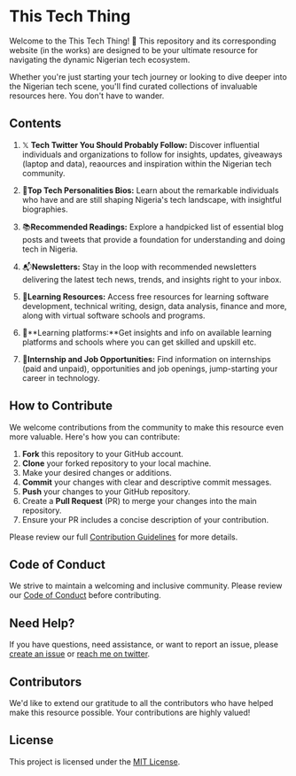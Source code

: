 # This Tech Thing

Welcome to the This Tech Thing! 🚀 This repository and its corresponding website (in the works) are designed to be your ultimate resource for navigating the dynamic Nigerian tech ecosystem.

Whether you're just starting your tech journey or looking to dive deeper into the Nigerian tech scene, you'll find curated collections of invaluable resources here. You don't have to wander.

## Contents

1. 𝕏 **Tech Twitter You Should Probably Follow:** Discover influential individuals and organizations to follow for insights, updates, giveaways (laptop and data), reaources and inspiration within the Nigerian tech community.

2. 🧠**Top Tech Personalities Bios:** Learn about the remarkable individuals who have and are still shaping Nigeria's tech landscape, with insightful biographies.

3. 📚**Recommended Readings:** Explore a handpicked list of essential blog posts and tweets that provide a foundation for understanding and doing tech in Nigeria.

4. 📬**Newsletters:** Stay in the loop with recommended newsletters delivering the latest tech news, trends, and insights right to your inbox.

5. 📖**Learning Resources:** Access free resources for learning software development, technical writing, design, data analysis, finance and more, along with virtual software schools and programs.
   
6. 🏫**Learning platforms:**Get insights and info on available learning platforms and schools where you can get skilled and upskill etc.

7. 💼**Internship and Job Opportunities:** Find information on internships (paid and unpaid), opportunities and job openings, jump-starting your career in technology.

## How to Contribute

We welcome contributions from the community to make this resource even more valuable. Here's how you can contribute:

1. **Fork** this repository to your GitHub account.
2. **Clone** your forked repository to your local machine.
3. Make your desired changes or additions.
4. **Commit** your changes with clear and descriptive commit messages.
5. **Push** your changes to your GitHub repository.
6. Create a **Pull Request** (PR) to merge your changes into the main repository.
7. Ensure your PR includes a concise description of your contribution.

Please review our full [Contribution Guidelines](CONTRIBUTING.md) for more details.

## Code of Conduct

We strive to maintain a welcoming and inclusive community. Please review our [Code of Conduct](CODE_OF_CONDUCT.md) before contributing.

## Need Help?

If you have questions, need assistance, or want to report an issue, please [create an issue](https://github.com/jaypee15/ThisTechThing/issues) or [reach me on twitter](https://twitter.com/johnofpaul).

## Contributors

We'd like to extend our gratitude to all the contributors who have helped make this resource possible. Your contributions are highly valued!

## License

This project is licensed under the [MIT License](LICENSE).
